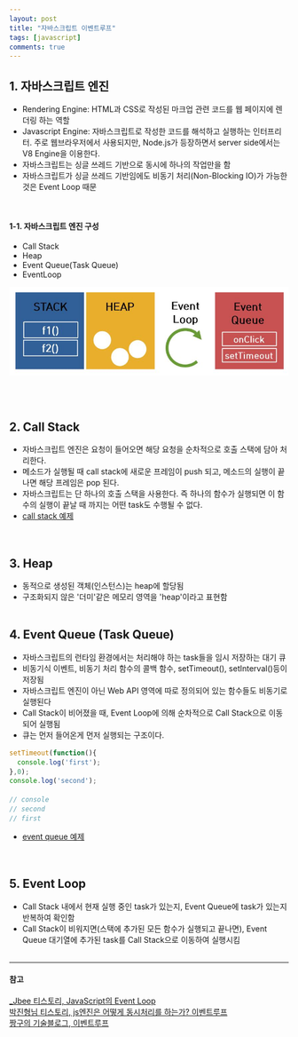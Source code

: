 ```yaml
---
layout: post
title: "자바스크립트 이벤트루프"
tags: [javascript]
comments: true
---
```


## 1. 자바스크립트 엔진
- Rendering Engine: HTML과 CSS로 작성된 마크업 관련 코드를 웹 페이지에 렌더링 하는 역할
- Javascript Engine: 자바스크립트로 작성한 코드를 해석하고 실행하는 인터프리터. 주로 웹브라우저에서 사용되지만, Node.js가 등장하면서 server side에서는 V8 Engine을 이용한다.  
- 자바스크립트는 싱글 쓰레드 기반으로 동시에 하나의 작업만을 함
- 자바스크립트가 싱글 쓰레드 기반임에도 비동기 처리(Non-Blocking IO)가 가능한 것은 Event Loop 때문
<br/>

#### 1-1. 자바스크립트 엔진 구성
- Call Stack
- Heap
- Event Queue(Task Queue)
- EventLoop

![Alt text](../images/javascript-engine.jpg)

<br/><br/>

## 2. Call Stack
- 자바스크립트 엔진은 요청이 들어오면 해당 요청을 순차적으로 호출 스택에 담아 처리한다.
- 메소드가 실행될 때 call stack에 새로운 프레임이 push 되고, 메소드의 실행이 끝나면 해당 프레임은 pop 된다.
- 자바스크립트는 단 하나의 호출 스택을 사용한다. 즉 하나의 함수가 실행되면 이 함수의 실행이 끝날 때 까지는 어떤 task도 수행될 수 없다.  
- [call stack 예제](https://github.com/yoojh9/learning-javascript-example/blob/master/ch13/call-stack-test.js)  
<br/><br/>

## 3. Heap
- 동적으로 생성된 객체(인스턴스)는 heap에 할당됨
- 구조화되지 않은 '더미'같은 메모리 영역을 'heap'이라고 표현함
<br/><br/>

## 4. Event Queue (Task Queue)
- 자바스크립트의 런타임 환경에서는 처리해야 하는 task들을 임시 저장하는 대기 큐
- 비동기식 이벤트, 비동기 처리 함수의 콜백 함수, setTimeout(), setInterval()등이 저장됨
- 자바스크립트 엔진이 아닌 Web API 영역에 따로 정의되어 있는 함수들도 비동기로 실행된다
- Call Stack이 비어졌을 때, Event Loop에 의해 순차적으로 Call Stack으로 이동되어 실행됨
- 큐는 먼저 들어온게 먼저 실행되는 구조이다.  

```javascript
setTimeout(function(){
  console.log('first');
},0);
console.log('second');

// console
// second
// first
```  
- [event queue 예제](https://github.com/yoojh9/learning-javascript-example/blob/master/ch13/event-queue-test.js)  
<br/><br/>

## 5. Event Loop
- Call Stack 내에서 현재 실행 중인 task가 있는지, Event Queue에 task가 있는지 반복하여 확인함
- Call Stack이 비워지면(스택에 추가된 모든 함수가 실행되고 끝나면), Event Queue 대기열에 추가된 task를 Call Stack으로 이동하여 실행시킴
<br/><br/>

---
#### 참고
[_Jbee 티스토리, JavaScript의 Event Loop](http://asfirstalways.tistory.com/362) <br/>
[박진형님 티스토리, js엔진은 어떻게 동시처리를 하는가? 이벤트루프](http://jinbroing.tistory.com/98) <br/>
[짱구의 기술블로그, 이벤트루프](https://appear.github.io/2017/09/17/JavaScript/javascript_23)
